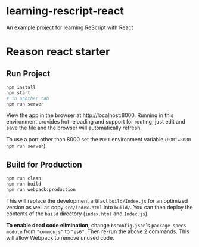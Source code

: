# learning-rescript-react
An example project for learning ReScript with React

# Reason react starter

## Run Project

```sh
npm install
npm start
# in another tab
npm run server
```

View the app in the browser at http://localhost:8000. Running in this environment provides hot reloading and support for routing; just edit and save the file and the browser will automatically refresh.

To use a port other than 8000 set the `PORT` environment variable (`PORT=8080 npm run server`).

## Build for Production

```sh
npm run clean
npm run build
npm run webpack:production
```

This will replace the development artifact `build/Index.js` for an optimized version as well as copy `src/index.html` into `build/`. You can then deploy the contents of the `build` directory (`index.html` and `Index.js`).

**To enable dead code elimination**, change `bsconfig.json`'s `package-specs` `module` from `"commonjs"` to `"es6"`. Then re-run the above 2 commands. This will allow Webpack to remove unused code.
